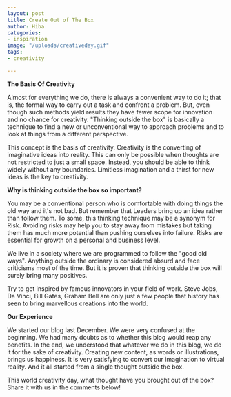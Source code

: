 ```yaml
---
layout: post
title: Create Out of The Box
author: Hiba
categories:
- inspiration
image: "/uploads/creativeday.gif"
tags:
- creativity

---
```

**The Basis Of Creativity**

Almost for everything we do, there is always a convenient way to do it; that is, the formal way to carry out a task and confront a problem. But, even though such methods yield results they have fewer scope for innovation and no chance for creativity. "Thinking outside the box" is basically a technique to find a new or unconventional way to approach problems and to look at things from a different perspective.

This concept is the basis of creativity. Creativity is the converting of imaginative ideas into reality. This can only be possible when thoughts are not restricted to just a small space. Instead, you should be able to think widely without any boundaries. Limitless imagination and a thirst for new ideas is the key to creativity.

**Why is thinking outside the box so important?**

You may be a conventional person who is comfortable with doing things the old way and it's not bad. But remember that Leaders bring up an idea rather than follow them. To some, this thinking technique may be a synonym for Risk. Avoiding risks may help you to stay away from mistakes but taking them has much more potential than pushing ourselves into failure. Risks are essential for growth on a personal and business level.

We live in a society where we are programmed to follow the "good old ways". Anything outside the ordinary is considered absurd and face criticisms most of the time. But it is proven that thinking outside the box will surely bring many positives.

Try to get inspired by famous innovators in your field of work. Steve Jobs, Da Vinci, Bill Gates, Graham Bell are only just a few people that history has seen to bring marvellous creations into the world.

**Our Experience**

We started our blog last December. We were very confused at the beginning. We had many doubts as to whether this blog would reap any benefits. In the end, we understood that whatever we do in this blog, we do it for the sake of creativity. Creating new content, as words or illustrations, brings us happiness. It is very satisfying to convert our imagination to virtual reality. And it all started from a single thought outside the box.

This world creativity day, what thought have you brought out of the box? Share it with us in the comments below!